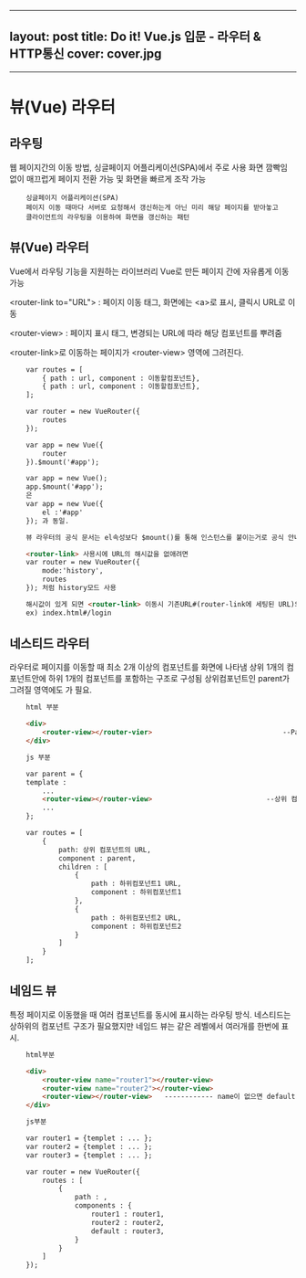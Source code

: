 
---
layout: post
title: Do it! Vue.js 입문 - 라우터 & HTTP통신
cover: cover.jpg
---

* * *


# 뷰(Vue) 라우터


## 라우팅

웹 페이지간의 이동 방법, 싱글페이지 어플리케이션(SPA)에서 주로 사용
화면 깜빡임 없이 매끄럽게 페이지 전환 가능 및 화면을 빠르게 조작 가능

```
    싱글페이지 어플리케이션(SPA)
    페이지 이동 때마다 서버로 요청해서 갱신하는게 아닌 미리 해당 페이지를 받아놓고 
    클라이언트의 라우팅을 이용하여 화면을 갱신하는 패턴
```

## 뷰(Vue) 라우터

Vue에서 라우팅 기능을 지원하는 라이브러리
Vue로 만든 페이지 간에 자유롭게 이동 가능

<router-link to="URL"\> : 페이지 이동 태그, 화면에는 <a\>로 표시, 클릭시 URL로 이동  

<router-view\>          : 페이지 표시 태그, 변경되는 URL에 따라 해당 컴포넌트를 뿌려줌   

<router-link\>로 이동하는 페이지가 <router-view\> 영역에 그려진다.

```html
    var routes = [
        { path : url, component : 이동할컴포넌트},
        { path : url, component : 이동할컴포넌트},
    ];

    var router = new VueRouter({
        routes
    });

    var app = new Vue({
        router
    }).$mount('#app');

```

```html
    var app = new Vue();
    app.$mount('#app');
    은 
    var app = new Vue({
        el :'#app'
    }); 과 동일.

    뷰 라우터의 공식 문서는 el속성보다 $mount()를 통해 인스턴스를 붙이는거로 공식 안내
```

```html
    <router-link> 사용시에 URL의 해시값을 없애려면
    var router = new VueRouter({
        mode:'history',
        routes
    }); 처럼 history모드 사용

    해시값이 있게 되면 <router-link> 이동시 기존URL#(router-link에 세팅된 URL)의 구조로 나옴
    ex) index.html#/login
```
           
## 네스티드 라우터

라우터로 페이지를 이동할 때 최소 2개 이상의 컴포넌트를 화면에 나타냄
상위 1개의 컴포넌트안에 하위 1개의 컴포넌트를 포함하는 구조로 구성됨
상위컴포넌트인 parent가 그려질 영역에도 <router-view>가 필요.

```html
    html 부분

    <div>
        <router-view></router-vier>                                --Parent가 뿌려질 영역
    </div>

    js 부분

    var parent = {
    template : 
        ...
        <router-view></router-view>                            --상위 컴포넌트에 하위 컴포넌트가 뿌려질 영역 정의
        ...
    };

    var routes = [
        {
            path: 상위 컴포넌트의 URL,
            component : parent,
            children : [
                {
                    path : 하위컴포넌트1 URL,
                    component : 하위컴포넌트1
                },
                {
                    path : 하위컴포넌트2 URL,
                    component : 하위컴포넌트2
                }                      
            ]
        }
    ];

```


## 네임드 뷰

특정 페이지로 이동했을 때 여러 컴포넌트를 동시에 표시하는 라우팅 방식.
네스티드는 상하위의 컴포넌트 구조가 필요했지만 네임드 뷰는 같은 레벨에서 여러개를 한번에 표시.

```html
    html부분

    <div>
        <router-view name="router1"></router-view>
        <router-view name="router2"></router-view>
        <router-view></router-view>   ------------ name이 없으면 default
    </div>

    js부분

    var router1 = {templet : ... };
    var router2 = {templet : ... };
    var router3 = {templet : ... };

    var router = new VueRouter({
        routes : [
            {
                path : ,
                components : {
                    router1 : router1,
                    router2 : router2,
                    default : router3,
                }
            }
        ]
    });
```